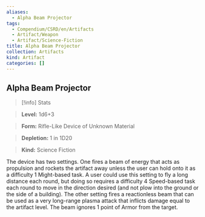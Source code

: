 ```yaml
---
aliases:
  - Alpha Beam Projector
tags:
  - Compendium/CSRD/en/Artifacts
  - Artifact/Weapon
  - Artifact/Science-Fiction
title: Alpha Beam Projector
collection: Artifacts
kind: Artifact
categories: []
---
```

## Alpha Beam Projector    
>[!info] Stats    
> **Level:** 1d6+3    
> **Form:** Rifle-Like Device of Unknown Material    
> **Depletion:** 1 in 1D20    
> **Kind:** Science Fiction  
    
The device has two settings. One fires a beam of energy that acts as propulsion and rockets the artifact away unless the user can hold onto it as a difficulty 1 Might-based task. A user could use this setting to fly a long distance each round, but doing so requires a difficulty 4 Speed-based task each round to move in the direction desired (and not plow into the ground or the side of a building). The other setting fires a reactionless beam that can be used as a very long-range plasma attack that inflicts damage equal to the artifact level. The beam ignores 1 point of Armor from the target.